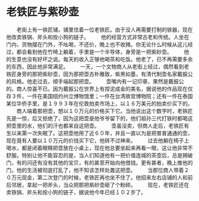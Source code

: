 # 老铁匠与紫砂壶
　　老街上有一铁匠铺，铺里住着一位老铁匠。由于没人再需要打制的铁器，现在他改卖铁锅、斧头和拴小狗的链子。 
　　他的经营方式非常古老和传统。人坐在门内，货物摆在门外，不吆喝，不还价，晚上也不收摊。你无论什么时候从这儿经过，都会看到他在竹椅上躺着，手里是一个半导体，身旁是一把紫砂壶。 
　　他的生意也没有好坏之说。每天的收入正够他喝茶和吃饭。他老了，已不再需要多余的东西，因此他非常满足。 
　　一天，一个文物商人从老街上经过，偶然看到老铁匠身旁的那把紫砂壶，因为那把壶古朴雅致，紫黑如墨，有清代制壶名家戴振公的风格。他走过去，顺手端起那把壶。 
　　壶嘴内有一记印章，果然是戴振公的。商人惊喜不已。因为戴振公在世界上有捏泥成金的美名，据说他的作品现在仅存３件，一件在美国纽约州立博物馆里；一件在台湾故宫博物院；还有一件在泰国某位华侨手里，是１９９３年在伦敦拍卖市场上，以１６万美元的拍卖价买下的。 
　　商人端着那把壶，想以１０万元的价格买下它。当他说出这个数字时，老铁匠先是一惊，后又拒绝了，因为这把壶是他爷爷留下的，他们祖孙三代打铁时都喝这把壶里的水，他们的汗也都来自这把壶。 
　　壶虽没卖，但商人走后，老铁匠有生以来第一次失眠了。这把壶他用了近６０年，并且一直以为是把普普通通的壶，现在竟有人要以１０万元的价钱买下它，他转不过神来。 
　　过去他躺在椅子上喝水，都是闭着眼睛把壶放在小桌上，现在他总要坐起来再看一眼，这让他非常不舒服。特别让他不能容忍的是，当人们知道他有一把价值连城的茶壶后，总是拥破门，有的问还有没有其他的宝贝，有的甚至开始向他借钱。更有甚者，晚上推他的门。他的生活被彻底打乱了，他不知该怎样处置这把壶。 
　　当那位商人带着２０万元现金，第二次登门的时候，老铁匠再也坐不住了。他招来左右店铺的人和前后邻居，拿起一把斧头，当众把那把紫砂壶砸了个粉碎。 
　　现在，老铁匠还在卖铁锅、斧头和拴小狗的链子，据说他今年已经１０２岁了。
 
